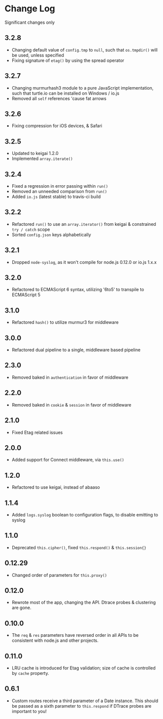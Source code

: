 # Change Log
Significant changes only

## 3.2.8
- Changing default value of `config.tmp` to `null`, such that `os.tmpdir()` will be used, unless specified
- Fixing signature of `etag()` by using the spread operator

## 3.2.7
- Changing murmurhash3 module to a pure JavaScript implementation, such that turtle.io can be installed on Windows / io.js
- Removed all `self` references 'cause fat arrows

## 3.2.6
- Fixing compression for iOS devices, & Safari

## 3.2.5
- Updated to keigai 1.2.0
- Implemented `array.iterate()`

## 3.2.4
- Fixed a regression in error passing within `run()`
- Removed an unneeded comparison from `run()`
- Added `io.js` (latest stable) to travis-ci build

## 3.2.2
- Refactored `run()` to use an `array.iterator()` from keigai & constrained `try / catch` scope
- Sorted `config.json` keys alphabetically

## 3.2.1
- Dropped `node-syslog`, as it won't compile for node.js 0.12.0 or io.js 1.x.x

## 3.2.0
- Refactored to ECMAScript 6 syntax, utilizing '6to5' to transpile to ECMAScript 5

## 3.1.0
- Refactored `hash()` to utilize murmur3 for middleware

## 3.0.0
- Refactored dual pipeline to a single, middleware based pipeline

## 2.3.0
- Removed baked in `authentication` in favor of middleware

## 2.2.0
- Removed baked in `cookie` & `session` in favor of middleware

## 2.1.0
- Fixed Etag related issues

## 2.0.0
- Added support for Connect middleware, via `this.use()`

## 1.2.0
- Refactored to use keigai, instead of abaaso

## 1.1.4
- Added `logs.syslog` boolean to configuration flags, to disable emitting to syslog

## 1.1.0
- Deprecated `this.cipher()`, fixed `this.respond()` & `this.session{}`

## 0.12.29
- Changed order of parameters for `this.proxy()`

## 0.12.0
- Rewrote most of the app, changing the API. Dtrace probes & clustering are gone.

## 0.10.0
- The `req` & `res` parameters have reversed order in all APIs to be consistent with node.js and other projects.

## 0.11.0
- LRU cache is introduced for Etag validation; size of cache is controlled by `cache` property.

## 0.6.1
- Custom routes receive a third parameter of a Date instance. This should be passed as a sixth parameter to `this.respond` if DTrace probes are important to you!

